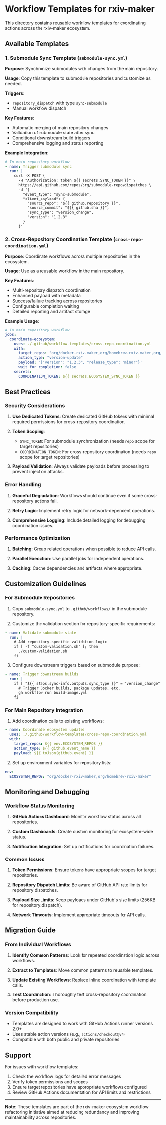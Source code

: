 # Workflow Templates for rxiv-maker

This directory contains reusable workflow templates for coordinating actions across the rxiv-maker ecosystem.

## Available Templates

### 1. Submodule Sync Template (`submodule-sync.yml`)

**Purpose**: Synchronize submodules with changes from the main repository.

**Usage**: Copy this template to submodule repositories and customize as needed.

**Triggers**:
- `repository_dispatch` with type `sync-submodule`
- Manual workflow dispatch

**Key Features**:
- Automatic merging of main repository changes
- Validation of submodule state after sync
- Conditional downstream build triggers
- Comprehensive logging and status reporting

**Example Integration**:
```yaml
# In main repository workflow
- name: Trigger submodule sync
  run: |
    curl -X POST \
      -H "Authorization: token ${{ secrets.SYNC_TOKEN }}" \
      https://api.github.com/repos/org/submodule-repo/dispatches \
      -d '{
        "event_type": "sync-submodule",
        "client_payload": {
          "source_repo": "${{ github.repository }}",
          "source_commit": "${{ github.sha }}",
          "sync_type": "version_change",
          "version": "1.2.3"
        }
      }'
```

### 2. Cross-Repository Coordination Template (`cross-repo-coordination.yml`)

**Purpose**: Coordinate workflows across multiple repositories in the ecosystem.

**Usage**: Use as a reusable workflow in the main repository.

**Key Features**:
- Multi-repository dispatch coordination
- Enhanced payload with metadata
- Success/failure tracking across repositories
- Configurable completion waiting
- Detailed reporting and artifact storage

**Example Usage**:
```yaml
# In main repository workflow
jobs:
  coordinate-ecosystem:
    uses: ./.github/workflow-templates/cross-repo-coordination.yml
    with:
      target_repos: "org/docker-rxiv-maker,org/homebrew-rxiv-maker,org/scoop-rxiv-maker"
      action_type: "version-update"
      payload: '{"version": "1.2.3", "release_type": "minor"}'
      wait_for_completion: false
    secrets:
      COORDINATION_TOKEN: ${{ secrets.ECOSYSTEM_SYNC_TOKEN }}
```

## Best Practices

### Security Considerations

1. **Use Dedicated Tokens**: Create dedicated GitHub tokens with minimal required permissions for cross-repository coordination.

2. **Token Scoping**: 
   - `SYNC_TOKEN`: For submodule synchronization (needs `repo` scope for target repositories)
   - `COORDINATION_TOKEN`: For cross-repository coordination (needs `repo` scope for target repositories)

3. **Payload Validation**: Always validate payloads before processing to prevent injection attacks.

### Error Handling

1. **Graceful Degradation**: Workflows should continue even if some cross-repository actions fail.

2. **Retry Logic**: Implement retry logic for network-dependent operations.

3. **Comprehensive Logging**: Include detailed logging for debugging coordination issues.

### Performance Optimization

1. **Batching**: Group related operations when possible to reduce API calls.

2. **Parallel Execution**: Use parallel jobs for independent operations.

3. **Caching**: Cache dependencies and artifacts where appropriate.

## Customization Guidelines

### For Submodule Repositories

1. Copy `submodule-sync.yml` to `.github/workflows/` in the submodule repository.

2. Customize the validation section for repository-specific requirements:
```yaml
- name: Validate submodule state
  run: |
    # Add repository-specific validation logic
    if [ -f "custom-validation.sh" ]; then
      ./custom-validation.sh
    fi
```

3. Configure downstream triggers based on submodule purpose:
```yaml
- name: Trigger downstream builds
  run: |
    if [ "${{ steps.sync-info.outputs.sync_type }}" = "version_change" ]; then
      # Trigger Docker builds, package updates, etc.
      gh workflow run build-image.yml
    fi
```

### For Main Repository Integration

1. Add coordination calls to existing workflows:
```yaml
- name: Coordinate ecosystem updates
  uses: ./.github/workflow-templates/cross-repo-coordination.yml
  with:
    target_repos: ${{ env.ECOSYSTEM_REPOS }}
    action_type: ${{ github.event_name }}
    payload: ${{ toJson(github.event) }}
```

2. Set up environment variables for repository lists:
```yaml
env:
  ECOSYSTEM_REPOS: "org/docker-rxiv-maker,org/homebrew-rxiv-maker"
```

## Monitoring and Debugging

### Workflow Status Monitoring

1. **GitHub Actions Dashboard**: Monitor workflow status across all repositories.

2. **Custom Dashboards**: Create custom monitoring for ecosystem-wide status.

3. **Notification Integration**: Set up notifications for coordination failures.

### Common Issues

1. **Token Permissions**: Ensure tokens have appropriate scopes for target repositories.

2. **Repository Dispatch Limits**: Be aware of GitHub API rate limits for repository dispatches.

3. **Payload Size Limits**: Keep payloads under GitHub's size limits (256KB for repository_dispatch).

4. **Network Timeouts**: Implement appropriate timeouts for API calls.

## Migration Guide

### From Individual Workflows

1. **Identify Common Patterns**: Look for repeated coordination logic across workflows.

2. **Extract to Templates**: Move common patterns to reusable templates.

3. **Update Existing Workflows**: Replace inline coordination with template calls.

4. **Test Coordination**: Thoroughly test cross-repository coordination before production use.

### Version Compatibility

- Templates are designed to work with GitHub Actions runner versions 2.0+
- Uses stable action versions (e.g., `actions/checkout@v4`)
- Compatible with both public and private repositories

## Support

For issues with workflow templates:

1. Check the workflow logs for detailed error messages
2. Verify token permissions and scopes
3. Ensure target repositories have appropriate workflows configured
4. Review GitHub Actions documentation for API limits and restrictions

---

**Note**: These templates are part of the rxiv-maker ecosystem workflow refactoring initiative aimed at reducing redundancy and improving maintainability across repositories.